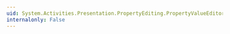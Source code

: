 ```yaml
---
uid: System.Activities.Presentation.PropertyEditing.PropertyValueEditorCommands.FinishEditing
internalonly: False
---
```

